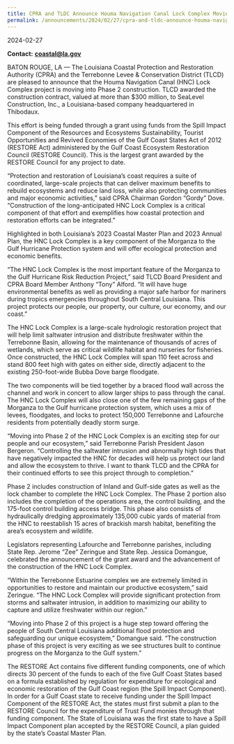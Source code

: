 ```yaml
---
title: CPRA and TLDC Announce Houma Navigation Canal Lock Complex Moving to Phase 2 Construction
permalink: /announcements/2024/02/27/cpra-and-tldc-announce-houma-navigation-canal-lock-complex-moving-phase-2/
---
```


2024-02-27

**Contact:** [**coastal@la.gov**](mailto:coastal@la.gov)

BATON ROUGE, LA — The Louisiana Coastal Protection and Restoration Authority (CPRA) and the Terrebonne Levee & Conservation District (TLCD) are pleased to announce that the Houma Navigation Canal (HNC) Lock Complex project is moving into Phase 2 construction. TLCD awarded the construction contract, valued at more than $300 million, to SeaLevel Construction, Inc., a Louisiana-based company headquartered in Thibodaux.

This effort is being funded through a grant using funds from the Spill Impact Component of the Resources and Ecosystems Sustainability, Tourist Opportunities and Revived Economies of the Gulf Coast States Act of 2012 (RESTORE Act) administered by the Gulf Coast Ecosystem Restoration Council (RESTORE Council). This is the largest grant awarded by the RESTORE Council for any project to date.

“Protection and restoration of Louisiana’s coast requires a suite of coordinated, large-scale projects that can deliver maximum benefits to rebuild ecosystems and reduce land loss, while also protecting communities and major economic activities,” said CPRA Chairman Gordon “Gordy” Dove. “Construction of the long-anticipated HNC Lock Complex is a critical component of that effort and exemplifies how coastal protection and restoration efforts can be integrated.”

Highlighted in both Louisiana’s 2023 Coastal Master Plan and 2023 Annual Plan, the HNC Lock Complex is a key component of the Morganza to the Gulf Hurricane Protection system and will offer ecological protection and economic benefits.

“The HNC Lock Complex is the most important feature of the Morganza to the Gulf Hurricane Risk Reduction Project,” said TLCD Board President and CPRA Board Member Anthony “Tony” Alford. “It will have huge environmental benefits as well as providing a major safe harbor for mariners during tropics emergencies throughout South Central Louisiana. This project protects our people, our property, our culture, our economy, and our coast.”

The HNC Lock Complex is a large-scale hydrologic restoration project that will help limit saltwater intrusion and distribute freshwater within the Terrebonne Basin, allowing for the maintenance of thousands of acres of wetlands, which serve as critical wildlife habitat and nurseries for fisheries. Once constructed, the HNC Lock Complex will span 110 feet across and stand 800 feet high with gates on either side, directly adjacent to the existing 250-foot-wide Bubba Dove barge floodgate.

The two components will be tied together by a braced flood wall across the channel and work in concert to allow larger ships to pass through the canal. The HNC Lock Complex will also close one of the few remaining gaps of the Morganza to the Gulf hurricane protection system, which uses a mix of levees, floodgates, and locks to protect 150,000 Terrebonne and Lafourche residents from potentially deadly storm surge.

“Moving into Phase 2 of the HNC Lock Complex is an exciting step for our people and our ecosystem,” said Terrebonne Parish President Jason Bergeron. “Controlling the saltwater intrusion and abnormally high tides that have negatively impacted the HNC for decades will help us protect our land and allow the ecosystem to thrive. I want to thank TLCD and the CPRA for their continued efforts to see this project through to completion.”

Phase 2 includes construction of Inland and Gulf-side gates as well as the lock chamber to complete the HNC Lock Complex. The Phase 2 portion also includes the completion of the operations area, the control building, and the 175-foot control building access bridge. This phase also consists of hydraulically dredging approximately 135,000 cubic yards of material from the HNC to reestablish 15 acres of brackish marsh habitat, benefiting the area’s ecosystem and wildlife.

Legislators representing Lafourche and Terrebonne parishes, including State Rep. Jerome “Zee” Zeringue and State Rep. Jessica Domangue, celebrated the announcement of the grant award and the advancement of the construction of the HNC Lock Complex.

“Within the Terrebonne Estuarine complex we are extremely limited in opportunities to restore and maintain our productive ecosystem,” said Zeringue. “The HNC Lock Complex will provide significant protection from storms and saltwater intrusion, in addition to maximizing our ability to capture and utilize freshwater within our region.”

“Moving into Phase 2 of this project is a huge step toward offering the people of South Central Louisiana additional flood protection and safeguarding our unique ecosystem,” Domangue said. “The construction phase of this project is very exciting as we see structures built to continue progress on the Morganza to the Gulf system.”

The RESTORE Act contains five different funding components, one of which directs 30 percent of the funds to each of the five Gulf Coast States based on a formula established by regulation for expenditure for ecological and economic restoration of the Gulf Coast region (the Spill Impact Component). In order for a Gulf Coast state to receive funding under the Spill Impact Component of the RESTORE Act, the states must first submit a plan to the RESTORE Council for the expenditure of Trust Fund monies through that funding component. The State of Louisiana was the first state to have a Spill Impact Component plan accepted by the RESTORE Council, a plan guided by the state’s Coastal Master Plan.
